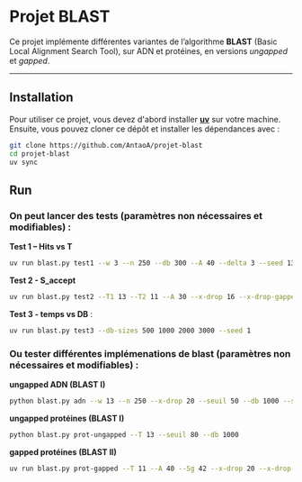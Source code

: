 # Projet BLAST

Ce projet implémente différentes variantes de l’algorithme **BLAST** (Basic Local Alignment Search Tool), sur ADN et protéines, en versions *ungapped* et *gapped*.

---

## Installation

Pour utiliser ce projet, vous devez d'abord installer **[uv](https://github.com/astral-sh/uv)** sur votre machine.  
Ensuite, vous pouvez cloner ce dépôt et installer les dépendances avec :

```bash
git clone https://github.com/AntaoA/projet-blast
cd projet-blast
uv sync
```

## Run

### On peut lancer des tests (paramètres non nécessaires et modifiables) :

**Test 1 – Hits vs T**
```bash
uv run blast.py test1 --w 3 --n 250 --db 300 --A 40 --delta 3 --seed 1337
```

**Test 2 - S_accept**
```bash
uv run blast.py test2 --T1 13 --T2 11 --A 30 --x-drop 16 --x-drop-gapped 40 --Sg 42 --S-accept 60 62 64 66 68 70 --db 2000
```

**Test 3 - temps vs DB** :
```bash
uv run blast.py test3 --db-sizes 500 1000 2000 3000 --seed 1
```

### Ou tester différentes implémenations de blast (paramètres non nécessaires et modifiables) :
**ungapped ADN (BLAST I)**
```bash
python blast.py adn --w 13 --n 250 --x-drop 20 --seuil 50 --db 1000 --seed 7
```

**ungapped protéines (BLAST I)**
```bash
python blast.py prot-ungapped --T 13 --seuil 80 --db 1000
```

**gapped protéines (BLAST II)**
```bash
uv run blast.py prot-gapped --T 11 --A 40 --Sg 42 --x-drop 20 --x-drop-gapped 40 --seuil 80 --db 1000
```